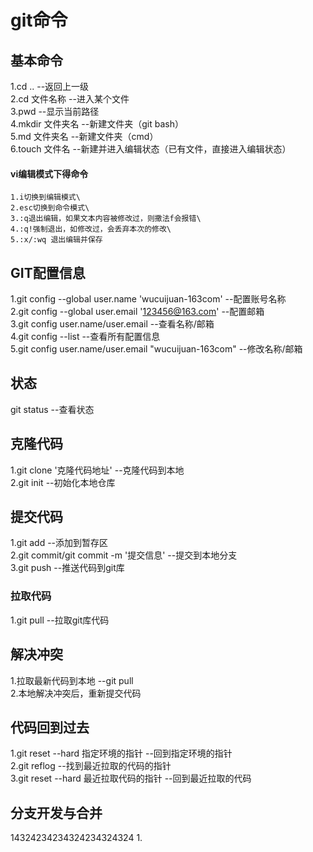 # git命令
## 
## 基本命令
1.cd ..                 --返回上一级\
2.cd 文件名称           --进入某个文件\
3.pwd                   --显示当前路径\
4.mkdir 文件夹名        --新建文件夹（git bash）\
5.md 文件夹名           --新建文件夹（cmd）\
6.touch 文件名              --新建并进入编辑状态（已有文件，直接进入编辑状态）
#### vi编辑模式下得命令
    1.i切换到编辑模式\
    2.esc切换到命令模式\
    3.:q退出编辑，如果文本内容被修改过，则撒法f会报错\
    4.:q!强制退出，如修改过，会丢弃本次的修改\
    5.:x/:wq 退出编辑并保存
 
## GIT配置信息
1.git config --global user.name 'wucuijuan-163com'          --配置账号名称\
2.git config --global user.email '123456@163.com'           --配置邮箱\
3.git config user.name/user.email                           --查看名称/邮箱\
4.git config --list                                         --查看所有配置信息\
5.git config user.name/user.email "wucuijuan-163com"        --修改名称/邮箱
## 状态
git status                                                  --查看状态
## 克隆代码
1.git clone '克隆代码地址'                                   --克隆代码到本地\
2.git init                                                  --初始化本地仓库
## 提交代码
1.git add                                                   --添加到暂存区\
2.git commit/git commit -m '提交信息'                        --提交到本地分支\
3.git push                                                  --推送代码到git库
### 拉取代码
1.git pull                      --拉取git库代码
## 解决冲突 
1.拉取最新代码到本地      --git pull\
2.本地解决冲突后，重新提交代码     
## 代码回到过去
1.git reset --hard 指定环境的指针             --回到指定环境的指针\
2.git reflog                    --找到最近拉取的代码的指针\
3.git reset --hard 最近拉取代码的指针   --回到最近拉取的代码 
## 分支开发与合并
14324234234324234324324
1.

